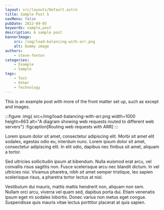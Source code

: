 ```yaml
---
layout: src/layouts/Default.astro
title: Sample Post 5
navMenu: false
pubDate: 2022-09-05
keywords: sample,post
description: A sample post
bannerImage:
    src: /img/load-balancing-with-arr.png
    alt: Dummy image
authors:
    - steve-fenton
categories:
    - Example
    - Sample
tags:
    - Test
    - Other
    - Technology
---
```


This is an example post with more of the front matter set up, such as except and images.

:::figure
:img{
    src=/img/load-balancing-with-arr.png
    width=1000
    height=663
    alt="A diagram showing web requests routed to different web servers"}
:figcaption[Routing web requests with ARR]
:::

Lorem ipsum dolor sit amet, consectetur adipiscing elit. Morbi sit amet elit sodales, egestas odio eu, interdum nunc. Lorem ipsum dolor sit amet, consectetur adipiscing elit. In elit odio, dapibus nec finibus sit amet, aliquam a tortor.

Sed ultricies sollicitudin ipsum at bibendum. Nulla euismod erat arcu, vel convallis risus sagittis non. Fusce scelerisque arcu nec blandit dictum. In vel ultricies nisi. Vivamus pharetra, nibh sit amet semper tristique, leo sapien scelerisque risus, a pharetra tortor lectus at nisl.

Vestibulum dui mauris, mattis mattis hendrerit non, aliquam non sem. Nullam orci arcu, viverra vel quam sed, dapibus porta dui. Etiam venenatis ipsum eget mi sodales lobortis. Donec varius non metus eget congue. Suspendisse quis mauris vitae lectus porttitor placerat at quis sapien.
